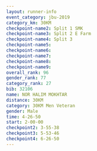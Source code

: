 ```yaml
---
layout: runner-info 
event_category: jbu-2019 
category_km: 30KM 
checkpoint-name2: Split 1 SMK 
checkpoint-name3: Split 2 E Farm 
checkpoint-name4: Split 3 
checkpoint-name5: 
checkpoint-name6: 
checkpoint-name7: 
checkpoint-name8: 
checkpoint-name9: 
overall_rank: 96
gender_rank: 77
category_rank: 27
bib: 32106
name: NOR HALIM MOKHTAR
distance: 30KM
category: 30KM Men Veteran
gender: Male
time: 4-26-50
start: 2-00-00
checkpoint2: 3-55-38
checkpoint3: 5-53-46
checkpoint4: 6-26-50
---
```

